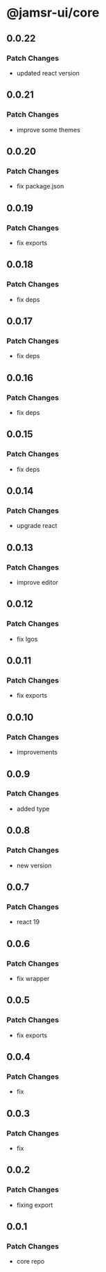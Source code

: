 # @jamsr-ui/core

## 0.0.22

### Patch Changes

- updated react version

## 0.0.21

### Patch Changes

- improve some themes

## 0.0.20

### Patch Changes

- fix package.json

## 0.0.19

### Patch Changes

- fix exports

## 0.0.18

### Patch Changes

- fix deps

## 0.0.17

### Patch Changes

- fix deps

## 0.0.16

### Patch Changes

- fix deps

## 0.0.15

### Patch Changes

- fix deps

## 0.0.14

### Patch Changes

- upgrade react

## 0.0.13

### Patch Changes

- improve editor

## 0.0.12

### Patch Changes

- fix lgos

## 0.0.11

### Patch Changes

- fix exports

## 0.0.10

### Patch Changes

- improvements

## 0.0.9

### Patch Changes

- added type

## 0.0.8

### Patch Changes

- new version

## 0.0.7

### Patch Changes

- react 19

## 0.0.6

### Patch Changes

- fix wrapper

## 0.0.5

### Patch Changes

- fix exports

## 0.0.4

### Patch Changes

- fix

## 0.0.3

### Patch Changes

- fix

## 0.0.2

### Patch Changes

- fixing export

## 0.0.1

### Patch Changes

- core repo
